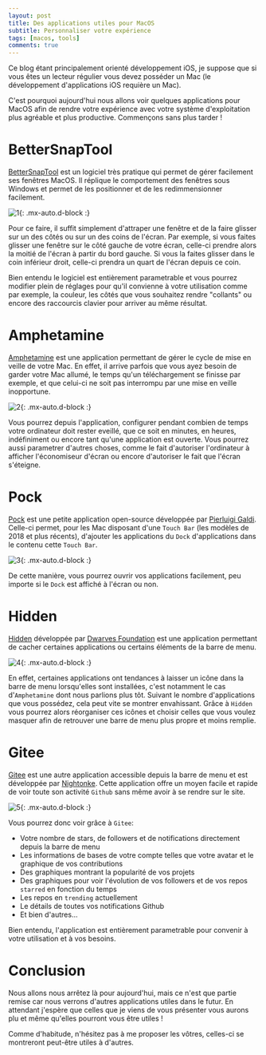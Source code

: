 ```yaml
---
layout: post
title: Des applications utiles pour MacOS
subtitle: Personnaliser votre expérience
tags: [macos, tools]
comments: true
---
```



Ce blog étant principalement orienté développement iOS, je suppose que si vous êtes un lecteur régulier vous devez posséder un Mac (le développement d'applications iOS requière un Mac).

C'est pourquoi aujourd'hui nous allons voir quelques applications pour MacOS afin de rendre votre expérience avec votre système d'exploitation plus agréable et plus productive. Commençons sans plus tarder !


# BetterSnapTool


[BetterSnapTool](https://apps.apple.com/fr/app/bettersnaptool/id417375580?mt=12) est un logiciel très pratique qui permet de gérer facilement ses fenêtres MacOS. Il réplique le comportement des fenêtres sous Windows et permet de les positionner et de les redimmensionner facilement.


![1](https://raw.githubusercontent.com/sonnyfournier/blog/master/assets/img/macos-apps/1.png){: .mx-auto.d-block :}


Pour ce faire, il suffit simplement d'attraper une fenêtre et de la faire glisser sur un des côtés ou sur un des coins de l'écran. Par exemple, si vous faites glisser une fenêtre sur le côté gauche de votre écran, celle-ci prendre alors la moitié de l'écran à partir du bord gauche. Si vous la faites glisser dans le coin inférieur droit, celle-ci prendra un quart de l'écran depuis ce coin.

Bien entendu le logiciel est entièrement parametrable et vous pourrez modifier plein de réglages pour qu'il convienne à votre utilisation comme par exemple, la couleur, les côtés que vous souhaitez rendre "collants" ou encore des raccourcis clavier pour arriver au même résultat.


# Amphetamine


[Amphetamine](https://apps.apple.com/fr/app/amphetamine/id937984704?mt=12) est une application permettant de gérer le cycle de mise en veille de votre Mac. En effet, il arrive parfois que vous ayez besoin de garder votre Mac allumé, le temps qu'un téléchargement se finisse par exemple, et que celui-ci ne soit pas interrompu par une mise en veille inopportune.


![2](https://raw.githubusercontent.com/sonnyfournier/blog/master/assets/img/macos-apps/2.png){: .mx-auto.d-block :}


Vous pourrez depuis l'application, configurer pendant combien de temps votre ordinateur doit rester eveillé, que ce soit en minutes, en heures, indéfiniment ou encore tant qu'une application est ouverte. Vous pourrez aussi parametrer d'autres choses, comme le fait d'autoriser l'ordinateur à afficher l'économiseur d'écran ou encore d'autoriser le fait que l'écran s'éteigne.


# Pock


[Pock](https://github.com/pigigaldi/Pock) est une petite application open-source développée par [Pierluigi Galdi](https://github.com/pigigaldi). Celle-ci permet, pour les Mac disposant d'une `Touch Bar` (les modèles de 2018 et plus récents), d'ajouter les applications du `Dock` d'applications dans le contenu cette `Touch Bar`.


![3](https://raw.githubusercontent.com/sonnyfournier/blog/master/assets/img/macos-apps/3.png){: .mx-auto.d-block :}


De cette manière, vous pourrez ouvrir vos applications facilement, peu importe si le `Dock` est affiché à l'écran ou non.


# Hidden


[Hidden](https://github.com/dwarvesf/hidden) développée par [Dwarves Foundation](https://github.com/dwarvesf) est une application permettant de cacher certaines applications ou certains éléments de la barre de menu.


![4](https://raw.githubusercontent.com/sonnyfournier/blog/master/assets/img/macos-apps/4.gif){: .mx-auto.d-block :}


En effet, certaines applications ont tendances à laisser un icône dans la barre de menu lorsqu'elles sont installées, c'est notamment le cas d'`Amphetamine` dont nous parlions plus tôt. Suivant le nombre d'applications que vous possédez, cela peut vite se montrer envahissant. Grâce à `Hidden` vous pourrez alors réorganiser ces icônes et choisir celles que vous voulez masquer afin de retrouver une barre de menu plus propre et moins remplie.


# Gitee

[Gitee](https://github.com/Nightonke/Gitee) est une autre application accessible depuis la barre de menu et est développée par [Nightonke](https://github.com/Nightonke). Cette application offre un moyen facile et rapide de voir toute son activité `Github` sans même avoir à se rendre sur le site.


![5](https://raw.githubusercontent.com/sonnyfournier/blog/master/assets/img/macos-apps/5.png){: .mx-auto.d-block :}


Vous pourrez donc voir grâce à `Gitee`:
- Votre nombre de stars, de followers et de notifications directement depuis la barre de menu
- Les informations de bases de votre compte telles que votre avatar et le graphique de vos contributions
- Des graphiques montrant la popularité de vos projets
- Des graphiques pour voir l'évolution de vos followers et de vos repos `starred` en fonction du temps
- Les repos en `trending` actuellement
- Le détails de toutes vos notifications Github
- Et bien d'autres...

Bien entendu, l'application est entièrement parametrable pour convenir à votre utilisation et à vos besoins.


# Conclusion


Nous allons nous arrêtez là pour aujourd'hui, mais ce n'est que partie remise car nous verrons d'autres applications utiles dans le futur. En attendant j'espère que celles que je viens de vous présenter vous aurons plu et même qu'elles pourront vous être utiles !

Comme d'habitude, n'hésitez pas à me proposer les vôtres, celles-ci se montreront peut-être utiles à d'autres.
